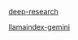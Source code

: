 [deep-research](https://github.com/Nutlope/deep-research)

[llamaindex-gemini](https://ts.llamaindex.ai/docs/llamaindex/modules/models/llms/gemini)
